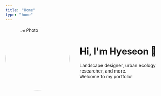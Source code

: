 ```yaml
---
title: "Home"
type: "home"
---
```


<div style="display: flex; align-items: center; gap: 2rem;">
  <img src="/images/profile.jpg" style="width: 200px; border-radius: 50%;" alt="Profile Photo">

  <div>
    <h1>Hi, I'm Hyeseon 👋</h1>
    <p>
      Landscape designer, urban ecology researcher, and more.<br>
      Welcome to my portfolio!
    </p>
  </div>
</div>